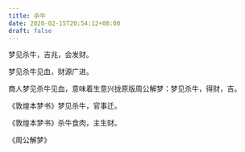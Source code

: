 ```yaml
---
title: 杀牛
date: 2020-02-15T20:54:12+08:00
draft: false
---
```


梦见杀牛，吉兆，会发财。

梦见杀牛见血，财源广进。

商人梦见杀牛见血，意味着生意兴拢原版周公解梦：梦见杀牛，得财，吉。

《敦煌本梦书》梦见杀牛，官事迁。

《敦煌本梦书》杀牛食肉，主生财。

《周公解梦》